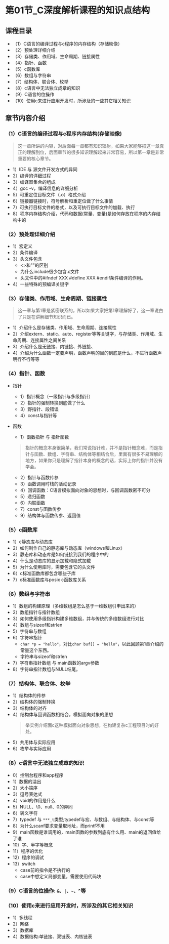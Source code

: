 # 第01节_C深度解析课程的知识点结构
	
## 课程目录
  + （1）C语言的编译过程与c程序的内存结构（存储映像）		
  + （2）预处理详细介绍
  + （3）存储类、作用域、生命周期、链接属性		
  + （4）指针、函数	
  + （5）c函数库
  + （6）数组与字符串				
  + （7）结构体、联合体、枚举				
  + （8）c语言中无法独立成章的知识
  + （9）C语言的位操作
  + （10）使用c来进行应用开发时，所涉及的一些其它相关知识

		
## 章节内容介绍	
	
### （1）C语言的编译过程与c程序内存结构(存储映像)
   > 这一章所讲的内容，对后面每一章都有知识辐射，如果大家能够把这一章真正的理解到位，后面章节的很多知识理解起来非常容易，所以第一章是非常重要的核心章节。
     
   + 1）IDE 与 源文件开发方式的异同
   + 2）编译的详细过程
   + 3）编译器集合的组成
   + 4）gcc -v，编译信息的详细分析
   + 5）可重定位目标文件（.o）格式介绍
   + 6）链接器链接时，符号解析和重定位做了什么事情
   + 7）可执行目标文件的格式，以及可执行目标文件的加载、执行
   + 8）程序内存结构介绍，代码和数据(常量、变量)是如何存放在程序的内存结构中的
				
 ### （2）预处理详细介绍
   + 1）宏定义
   + 2）条件编译
   + 3）头文件包含
      + <>和""的区别
      + 为什么include很少包含.c文件
      + 头文件中的#ifndef XXX  #define XXX      #endif条件编译的作用。
   + 4）一些特殊的预编译关键字
	
### （3）存储类、作用域、生命周期、链接属性
   > 这一章与第1章是紧密联系的，所以如果大家把第1章理解好了，这一章说白了只是在讲解细节知识而已。
   + 1）介绍什么是存储类、作用域、生命周期、连接属性
   + 2）介绍extern、static、auto、register等等关键字，与存储类、作用域、生命周期、连接属性之间关系
   + 3）介绍什么是无链接、内链接、外链接、
   + 4）介绍为什么函数一定要声明，函数声明的目的到底是什么，不进行函数声明行不行等等
					
### （4）指针、函数
   + 指针
	  + 1）指针概念（一级指针与多级指针）
	  + 2）指针的强制转换到底做了什么
	  + 3）野指针、段错误
	  + 4）const与指针等

   + 函数
	  + 1）函数指针 与 指针函数
	   > 指针的概念本身很简单，我们常说指针难，并不是指针概念难，而是指针与函数、数组、字符串、结构体等相结合后，里面有很多不易理解的地方，如果你只是理解了指针本身的概念的话，实际上你的指针并没有学会。
	  + 2）指针与函数传参
	  + 3）函数调用时栈的活动记录
	  + 4）回调函数：C语言模拟面向对象的思想时，与回调函数密不可分
	  + 5）递归函数
	  + 6）内联函数
	  + 7）const与函数传参
	  + 9）结构体与函数传参、返回值
				
				
				
### （5）c函数库
   + 1）c静态库与动态库
   + 2）如何制作自己的静态库与动态库（windows和Linux）
   + 3）静态库和动态库是如何链接到我们的程序中的
   + 4）什么是动态库的显示加载和隐式加载
   + 5）为什么使用库时，需要包含它的头文件
   + 6）c标准函数库都包含哪些子库
   + 7）c标准函数库与posix c函数库关系

	
### （6）数组与字符串
  + 1）数组的构建原理（多维数组是怎么基于一维数组引申出来的）
  + 2）数组指针与指针数组
  + 3）如何使用多级指针构建多维数组，并与传统的多维数组进行对比
  + 4）数组与sizeof和strlen
  + 5）字符串与数组
  + 6）字符串指针
     + `char *p = "hello"`，对比`char buf[] = "hello"`，以此回顾第1章介绍的常量这个东西。			
     + 字符串与sizeof和strlen
  + 7）字符串指针数组 与 main函数的argv参数
  + 8）字符串指针数组与NULL结尾。
						
### （7）结构体、联合体、枚举
 + 1）结构体的传参
 + 2）结构体的强制转换
 + 3）结构体的对齐
 + 4）结构体与回调函数相结合，模拟面向对象的思想
      > 举实例介绍面c这种模拟面向对象思想，在构建复杂c工程项目时的好处。
 + 5）共用体与实际应用
 + 6）枚举与实际应用
					
### （8）c语言中无法独立成章的知识
 + 0）控制台程序和app程序
 + 1）数据的溢出
 + 2）大小端序
 + 3）逗号表达式
 + 4）void的作用是什么
 + 5）NULL、\0、null、0的异同
 + 6）转义字符
 + 7）typedef 与 `***_t`类型;typedef与宏、与数组、与结构体、与const等
 + 8）为什么scanf要求变量取地址，而printf不用
 + 9）main函数是谁调用的，main函数的参数到底有什么用、main的返回值给了谁
 + 10）字、半字等概念
 + 11）程序的优化
 + 12）程序的调试
 + 13）switch
	+ case前的指令是不执行的
	+ case中想定义局部变量，需要使用代码块		
### （9）C语言的位操作: `&、|、~、^`等
### （10）使用c来进行应用开发时，所涉及的其它相关知识
 + 1）多线程
 + 2）网络
 + 3）数据库
 + 4）数据结构:单链接、双链表、内核链表
